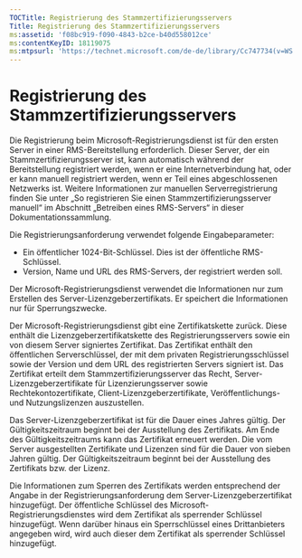```yaml
---
TOCTitle: Registrierung des Stammzertifizierungsservers
Title: Registrierung des Stammzertifizierungsservers
ms:assetid: 'f08bc919-f090-4843-b2ce-b40d558012ce'
ms:contentKeyID: 18119075
ms:mtpsurl: 'https://technet.microsoft.com/de-de/library/Cc747734(v=WS.10)'
---
```


Registrierung des Stammzertifizierungsservers
=============================================

Die Registrierung beim Microsoft-Registrierungsdienst ist für den ersten Server in einer RMS-Bereitstellung erforderlich. Dieser Server, der ein Stammzertifizierungsserver ist, kann automatisch während der Bereitstellung registriert werden, wenn er eine Internetverbindung hat, oder er kann manuell registriert werden, wenn er Teil eines abgeschlossenen Netzwerks ist. Weitere Informationen zur manuellen Serverregistrierung finden Sie unter „So registrieren Sie einen Stammzertifizierungsserver manuell“ im Abschnitt „Betreiben eines RMS-Servers“ in dieser Dokumentationssammlung.

Die Registrierungsanforderung verwendet folgende Eingabeparameter:

-   Ein öffentlicher 1024-Bit-Schlüssel. Dies ist der öffentliche RMS-Schlüssel.
-   Version, Name und URL des RMS-Servers, der registriert werden soll.

Der Microsoft-Registrierungsdienst verwendet die Informationen nur zum Erstellen des Server-Lizenzgeberzertifikats. Er speichert die Informationen nur für Sperrungszwecke.

Der Microsoft-Registrierungsdienst gibt eine Zertifikatskette zurück. Diese enthält die Lizenzgeberzertifikatskette des Registrierungsservers sowie ein von diesem Server signiertes Zertifikat. Das Zertifikat enthält den öffentlichen Serverschlüssel, der mit dem privaten Registrierungsschlüssel sowie der Version und dem URL des registrierten Servers signiert ist. Das Zertifikat erteilt dem Stammzertifizierungsserver das Recht, Server-Lizenzgeberzertifikate für Lizenzierungsserver sowie Rechtekontozertifikate, Client-Lizenzgeberzertifikate, Veröffentlichungs- und Nutzungslizenzen auszustellen.

Das Server-Lizenzgeberzertifikat ist für die Dauer eines Jahres gültig. Der Gültigkeitszeitraum beginnt bei der Ausstellung des Zertifikats. Am Ende des Gültigkeitszeitraums kann das Zertifikat erneuert werden. Die vom Server ausgestellten Zertifikate und Lizenzen sind für die Dauer von sieben Jahren gültig. Der Gültigkeitszeitraum beginnt bei der Ausstellung des Zertifikats bzw. der Lizenz.

Die Informationen zum Sperren des Zertifikats werden entsprechend der Angabe in der Registrierungsanforderung dem Server-Lizenzgeberzertifikat hinzugefügt. Der öffentliche Schlüssel des Microsoft-Registrierungsdienstes wird dem Zertifikat als sperrender Schlüssel hinzugefügt. Wenn darüber hinaus ein Sperrschlüssel eines Drittanbieters angegeben wird, wird auch dieser dem Zertifikat als sperrender Schlüssel hinzugefügt.
